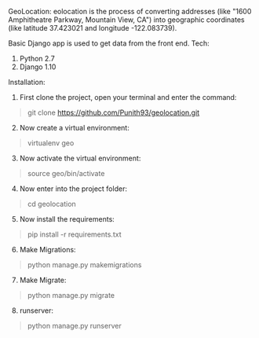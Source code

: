 GeoLocation:
eolocation is the process of converting addresses (like "1600 Amphitheatre Parkway, Mountain View, CA") into geographic coordinates (like latitude 37.423021 and longitude -122.083739).

Basic Django app is used to get data from the front end.
Tech:
1) Python 2.7
2) Django 1.10

Installation:
1) First clone the project, open your terminal and enter the command:
  >git clone https://github.com/Punith93/geolocation.git
  
2) Now create a virtual environment:
  >virtualenv geo
  
3) Now activate the virtual environment:
  >source geo/bin/activate
  
4) Now enter into the project folder:
  >cd geolocation
 
5) Now install the requirements:
  >pip install -r requirements.txt
  
6) Make Migrations:
  >python manage.py makemigrations
  
7) Make Migrate:
  >python manage.py migrate
  
8) runserver:
  >python manage.py runserver
  
